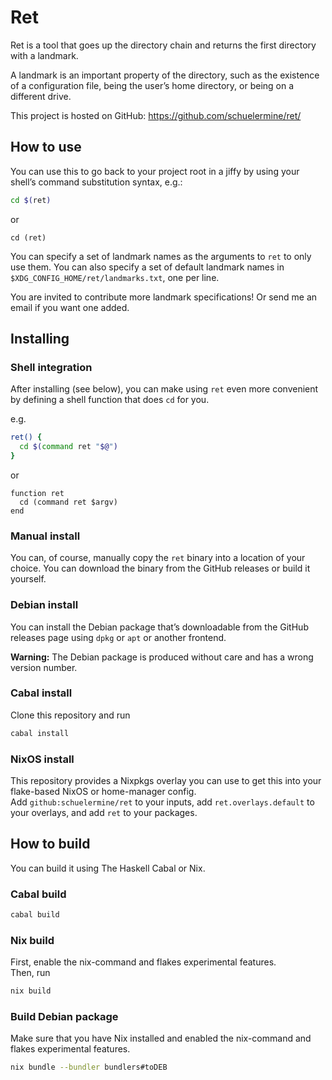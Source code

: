 # Ret

Ret is a tool that goes up the directory chain and returns the first directory with a landmark.

A landmark is an important property of the directory, such as the existence of a configuration file, being the user’s home directory, or being on a different drive.

This project is hosted on GitHub: https://github.com/schuelermine/ret/

## How to use

You can use this to go back to your project root in a jiffy by using your shell’s command substitution syntax,
e.g.:

```bash
cd $(ret)
```
or
```fish
cd (ret)
```

You can specify a set of landmark names as the arguments to `ret` to only use them.
You can also specify a set of default landmark names in `$XDG_CONFIG_HOME/ret/landmarks.txt`, one per line.

You are invited to contribute more landmark specifications! Or send me an email if you want one added.

## Installing

### Shell integration

After installing (see below), you can make using `ret` even more convenient by defining a shell function that does `cd` for you.

e.g.
```bash
ret() {
  cd $(command ret "$@")
}
```
or
```fish
function ret
  cd (command ret $argv)
end
```

### Manual install

You can, of course, manually copy the `ret` binary into a location of your choice.
You can download the binary from the GitHub releases or build it yourself.

### Debian install

You can install the Debian package that’s downloadable from the GitHub releases page using `dpkg` or `apt` or another frontend.

**Warning:** The Debian package is produced without care and has a wrong version number.

### Cabal install

Clone this repository and run

```sh
cabal install
```

### NixOS install

This repository provides a Nixpkgs overlay you can use to get this into your flake-based NixOS or home-manager config.  
Add `github:schuelermine/ret` to your inputs, add `ret.overlays.default` to your overlays, and add `ret` to your packages.

## How to build

You can build it using The Haskell Cabal or Nix.

### Cabal build

```sh
cabal build
```

### Nix build

First, enable the nix-command and flakes experimental features.  
Then, run

```sh
nix build
```

### Build Debian package

Make sure that you have Nix installed and enabled the nix-command and flakes experimental features.

```sh
nix bundle --bundler bundlers#toDEB
```
